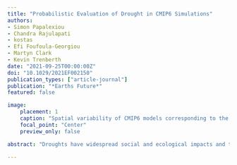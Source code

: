 ```yaml
---
title: "Probabilistic Evaluation of Drought in CMIP6 Simulations"
authors:
- Simon Papalexiou
- Chandra Rajulapati
- kostas
- Efi Foufoula-Georgiou
- Martyn Clark
- Kevin Trenberth
date: "2021-09-25T00:00:00Z"
doi: "10.1029/2021EF002150"
publication_types: ["article-journal"]
publication: "*Earths Future*"
featured: false

image:
    placement: 1
    caption: "Spatial variability of CMIP6 models corresponding to the best performing run, and relationship between the number of CMIP6 runs per model and the average percentage of grids where runs of the model perform best."
    focal_point: "Center"
    preview_only: false

abstract: "Droughts have widespread social and ecological impacts and thus it is critical to develop long-term adaptation and mitigation strategies to reduce drought vulnerability. Climate models are important in quantifying drought changes, yet their simulations are often biased. In this study, we assess the ability of climate models to reproduce observed drought characteristics at the global scale based on a probabilistic framework. Results show that many simulations reproduce well the properties of observed droughts. In most regions the probability distributions describing drought duration and severity in observations and simulations are similar. No single model can be considered as the best over the globe, yet models with more simulations perform better in more regions. The variance in drought statistics among the simulations is higher in the tropics compared to other geographical zones. The study emphasizes the need to rigorously evaluate climate models and identify those that agree with observations."

---
```

